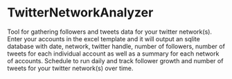 # TwitterNetworkAnalyzer
 Tool for gathering followers and tweets data for your twitter network(s). Enter your accounts in the excel template and it will output an sqlite database with date, network, twitter handle, number of followers, number of tweets for each individual account as well as a summary for each network of accounts. Schedule to run daily and track follower growth and number of tweets for your twitter network(s) over time.

